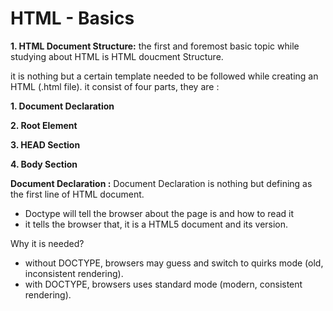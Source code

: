 # HTML - Basics
**1. HTML Document Structure:**
the first and foremost basic topic while studying about HTML is HTML doucment Structure.

it is nothing but a certain template needed to be followed while creating an HTML (.html file). it consist of four parts, they are :

**1. Document Declaration**

**2. Root Element**

**3. HEAD Section**

**4. Body Section**

**Document Declaration :** Document Declaration is nothing but defining <!DOCTYPE html> as the first line of HTML document.
- Doctype will tell the browser about the page is and how to read it
- it tells the browser that, it is a HTML5 document and its version.

Why it is needed?
- without DOCTYPE, browsers may guess and switch to quirks mode (old, inconsistent rendering).
- with DOCTYPE, browsers uses standard mode (modern, consistent rendering).
